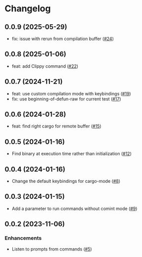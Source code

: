 # Changelog

## 0.0.9 (2025-05-29)

- fix: issue with rerun from compilation buffer ([#24](https://github.com/ayrat555/cargo-mode/pull/24))

## 0.0.8 (2025-01-06)

- feat: add Clippy command ([#22](https://github.com/ayrat555/cargo-mode/pull/22))

## 0.0.7 (2024-11-21)

- feat: use custom compilation mode with keybindings ([#19](https://github.com/ayrat555/cargo-mode/pull/19))
- fix: use beginning-of-defun-raw for current test ([#17](https://github.com/ayrat555/cargo-mode/pull/17))

## 0.0.6 (2024-01-28)

-  feat: find right cargo for remote buffer  ([#15](https://github.com/ayrat555/cargo-mode/pull/15))

## 0.0.5 (2024-01-16)

- Find binary at execution time rather than initialization ([#12](https://github.com/ayrat555/cargo-mode/pull/12))

## 0.0.4 (2024-01-16)

- Change the default keybindings for cargo-mode ([#8](https://github.com/ayrat555/cargo-mode/pull/8))

## 0.0.3 (2024-01-15)

- Add a parameter to run commands without comint mode ([#9](https://github.com/ayrat555/cargo-mode/pull/9))

## 0.0.2 (2023-11-06)

### Enhancements
- Listen to prompts from commands ([#5](https://github.com/ayrat555/cargo-mode/pull/5))
